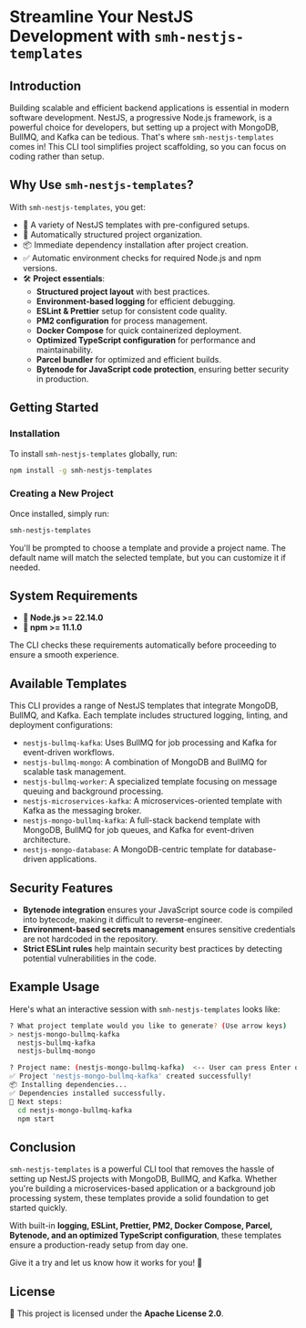 # Streamline Your NestJS Development with `smh-nestjs-templates`

## Introduction
Building scalable and efficient backend applications is essential in modern software development. NestJS, a progressive Node.js framework, is a powerful choice for developers, but setting up a project with MongoDB, BullMQ, and Kafka can be tedious. That's where `smh-nestjs-templates` comes in! This CLI tool simplifies project scaffolding, so you can focus on coding rather than setup.

## Why Use `smh-nestjs-templates`?

With `smh-nestjs-templates`, you get:
- 📌 A variety of NestJS templates with pre-configured setups.
- 🚀 Automatically structured project organization.
- 📦 Immediate dependency installation after project creation.
- ✅ Automatic environment checks for required Node.js and npm versions.
- 🛠️ **Project essentials**:
  - **Structured project layout** with best practices.
  - **Environment-based logging** for efficient debugging.
  - **ESLint & Prettier** setup for consistent code quality.
  - **PM2 configuration** for process management.
  - **Docker Compose** for quick containerized deployment.
  - **Optimized TypeScript configuration** for performance and maintainability.
  - **Parcel bundler** for optimized and efficient builds.
  - **Bytenode for JavaScript code protection**, ensuring better security in production.

## Getting Started

### Installation
To install `smh-nestjs-templates` globally, run:
```sh
npm install -g smh-nestjs-templates
```

### Creating a New Project
Once installed, simply run:
```sh
smh-nestjs-templates
```
You'll be prompted to choose a template and provide a project name. The default name will match the selected template, but you can customize it if needed.

## System Requirements
- **🔹 Node.js >= 22.14.0**
- **🔹 npm >= 11.1.0**

The CLI checks these requirements automatically before proceeding to ensure a smooth experience.

## Available Templates
This CLI provides a range of NestJS templates that integrate MongoDB, BullMQ, and Kafka. Each template includes structured logging, linting, and deployment configurations:

- `nestjs-bullmq-kafka`: Uses BullMQ for job processing and Kafka for event-driven workflows.
- `nestjs-bullmq-mongo`: A combination of MongoDB and BullMQ for scalable task management.
- `nestjs-bullmq-worker`: A specialized template focusing on message queuing and background processing.
- `nestjs-microservices-kafka`: A microservices-oriented template with Kafka as the messaging broker.
- `nestjs-mongo-bullmq-kafka`: A full-stack backend template with MongoDB, BullMQ for job queues, and Kafka for event-driven architecture.
- `nestjs-mongo-database`: A MongoDB-centric template for database-driven applications.

## Security Features
- **Bytenode integration** ensures your JavaScript source code is compiled into bytecode, making it difficult to reverse-engineer.
- **Environment-based secrets management** ensures sensitive credentials are not hardcoded in the repository.
- **Strict ESLint rules** help maintain security best practices by detecting potential vulnerabilities in the code.

## Example Usage
Here's what an interactive session with `smh-nestjs-templates` looks like:
```sh
? What project template would you like to generate? (Use arrow keys)
> nestjs-mongo-bullmq-kafka
  nestjs-bullmq-kafka
  nestjs-bullmq-mongo

? Project name: (nestjs-mongo-bullmq-kafka)  <-- User can press Enter or customize
✅ Project 'nestjs-mongo-bullmq-kafka' created successfully!
📦 Installing dependencies...
✅ Dependencies installed successfully.
📌 Next steps:
  cd nestjs-mongo-bullmq-kafka
  npm start
```

## Conclusion
`smh-nestjs-templates` is a powerful CLI tool that removes the hassle of setting up NestJS projects with MongoDB, BullMQ, and Kafka. Whether you're building a microservices-based application or a background job processing system, these templates provide a solid foundation to get started quickly.

With built-in **logging, ESLint, Prettier, PM2, Docker Compose, Parcel, Bytenode, and an optimized TypeScript configuration**, these templates ensure a production-ready setup from day one.

Give it a try and let us know how it works for you! 🚀

## License
📝 This project is licensed under the **Apache License 2.0**.

